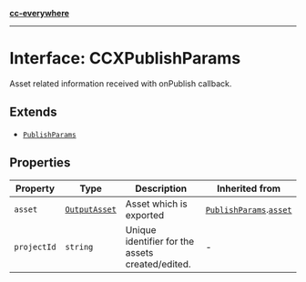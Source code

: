 [**cc-everywhere**](../../../../../../index.md)

***

# Interface: CCXPublishParams

Asset related information received with onPublish callback.

## Extends

- [`PublishParams`](../../../v1-1/output-params-types/interfaces/publish-params.md)

## Properties

| Property | Type | Description | Inherited from |
| ------ | ------ | ------ | ------ |
| `asset` | [`OutputAsset`](../../../asset-types/interfaces/output-asset.md) | Asset which is exported | [`PublishParams`](../../../v1-1/output-params-types/interfaces/publish-params.md).[`asset`](../../../v1-1/output-params-types/interfaces/publish-params.md#asset) |
| `projectId` | `string` | Unique identifier for the assets created/edited. | - |
